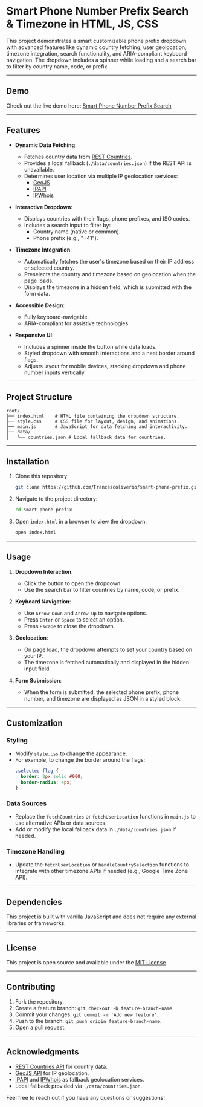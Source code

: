 # Smart Phone Number Prefix Search & Timezone in HTML, JS, CSS

This project demonstrates a smart customizable phone prefix dropdown with advanced features like dynamic country fetching, user geolocation, timezone integration, search functionality, and ARIA-compliant keyboard navigation. The dropdown includes a spinner while loading and a search bar to filter by country name, code, or prefix.

---

## Demo

Check out the live demo here: [Smart Phone Number Prefix Search](https://smart-phone-prefix.francescoliverio.com/)

---

## Features

- **Dynamic Data Fetching**:

  - Fetches country data from [REST Countries](https://restcountries.com/v3.1/all).
  - Provides a local fallback (`./data/countries.json`) if the REST API is unavailable.
  - Determines user location via multiple IP geolocation services:
    - [GeoJS](https://get.geojs.io/v1/ip/geo.json)
    - [IPAPI](https://ipapi.co/json/)
    - [IPWhois](https://ipwhois.app/json/)

- **Interactive Dropdown**:

  - Displays countries with their flags, phone prefixes, and ISO codes.
  - Includes a search input to filter by:
    - Country name (native or common).
    - Phone prefix (e.g., "+41").

- **Timezone Integration**:

  - Automatically fetches the user's timezone based on their IP address or selected country.
  - Preselects the country and timezone based on geolocation when the page loads.
  - Displays the timezone in a hidden field, which is submitted with the form data.

- **Accessible Design**:

  - Fully keyboard-navigable.
  - ARIA-compliant for assistive technologies.

- **Responsive UI**:

  - Includes a spinner inside the button while data loads.
  - Styled dropdown with smooth interactions and a neat border around flags.
  - Adjusts layout for mobile devices, stacking dropdown and phone number inputs vertically.

---

## Project Structure

```
root/
├── index.html    # HTML file containing the dropdown structure.
├── style.css     # CSS file for layout, design, and animations.
├── main.js       # JavaScript for data fetching and interactivity.
├── data/
│   └── countries.json # Local fallback data for countries.
```

---

## Installation

1. Clone this repository:

   ```bash
   git clone https://github.com/Francescoliverio/smart-phone-prefix.git
   ```

2. Navigate to the project directory:

   ```bash
   cd smart-phone-prefix
   ```

3. Open `index.html` in a browser to view the dropdown:

   ```bash
   open index.html
   ```

---

## Usage

1. **Dropdown Interaction**:

   - Click the button to open the dropdown.
   - Use the search bar to filter countries by name, code, or prefix.

2. **Keyboard Navigation**:

   - Use `Arrow Down` and `Arrow Up` to navigate options.
   - Press `Enter` or `Space` to select an option.
   - Press `Escape` to close the dropdown.

3. **Geolocation**:

   - On page load, the dropdown attempts to set your country based on your IP.
   - The timezone is fetched automatically and displayed in the hidden input field.

4. **Form Submission**:

   - When the form is submitted, the selected phone prefix, phone number, and timezone are displayed as JSON in a styled block.

---

## Customization

### Styling

- Modify `style.css` to change the appearance.
- For example, to change the border around the flags:
  ```css
  .selected-flag {
    border: 2px solid #000;
    border-radius: 4px;
  }
  ```

### Data Sources

- Replace the `fetchCountries` or `fetchUserLocation` functions in `main.js` to use alternative APIs or data sources.
- Add or modify the local fallback data in `./data/countries.json` if needed.

### Timezone Handling

- Update the `fetchUserLocation` or `handleCountrySelection` functions to integrate with other timezone APIs if needed (e.g., Google Time Zone API).

---

## Dependencies

This project is built with vanilla JavaScript and does not require any external libraries or frameworks.

---

## License

This project is open source and available under the [MIT License](LICENSE).

---

## Contributing

1. Fork the repository.
2. Create a feature branch: `git checkout -b feature-branch-name`.
3. Commit your changes: `git commit -m 'Add new feature'`.
4. Push to the branch: `git push origin feature-branch-name`.
5. Open a pull request.

---

## Acknowledgments

- [REST Countries API](https://restcountries.com/v3.1/all) for country data.
- [GeoJS API](https://get.geojs.io/) for IP geolocation.
- [IPAPI](https://ipapi.co/json/) and [IPWhois](https://ipwhois.app/json/) as fallback geolocation services.
- Local fallback provided via `./data/countries.json`.

Feel free to reach out if you have any questions or suggestions!

